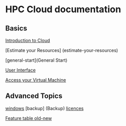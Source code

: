 # HPC Cloud documentation

## Basics
[Introduction to Cloud](introduction-to-cloud)

[Estimate your Resources] (estimate-your-resources)

[general-start](General Start)

[User Interface](user-interface)

[Access your Virtual Machine](access-your-VM)


## Advanced Topics

[windows](Windows)
[backup] (Backup)
[licences](Licences)


[Feature table old-new](Features-old-new)
